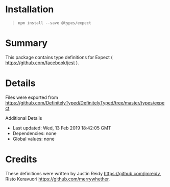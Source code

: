 # Installation
> `npm install --save @types/expect`

# Summary
This package contains type definitions for Expect ( https://github.com/facebook/jest ).

# Details
Files were exported from https://github.com/DefinitelyTyped/DefinitelyTyped/tree/master/types/expect

Additional Details
 * Last updated: Wed, 13 Feb 2019 18:42:05 GMT
 * Dependencies: none
 * Global values: none

# Credits
These definitions were written by Justin Reidy <https://github.com/jmreidy>, Risto Keravuori <https://github.com/merrywhether>.
